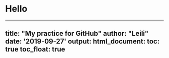 # Hello
---
title: "**My practice for GitHub**"
author: "Leili"
date: '2019-09-27'
output: 
  html_document:
    toc: true
    toc_float: true
---

